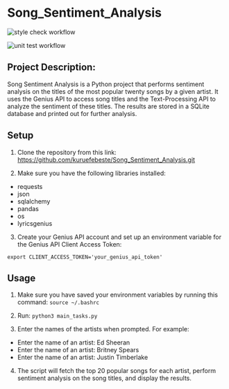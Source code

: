# Song_Sentiment_Analysis

![style check workflow](https://github.com/kuruefebeste/Song_Sentiment_Analysis/actions/workflows/code_check.yaml/badge.svg?event=push)

![unit test workflow](https://github.com/kuruefebeste/Song_Sentiment_Analysis/actions/workflows/unit_test.yaml/badge.svg?event=push)

## Project Description:

Song Sentiment Analysis is a Python project that performs sentiment analysis on the titles of the most popular twenty songs by a given artist. It uses the Genius API to access song titles and the Text-Processing API to analyze the sentiment of these titles. The results are stored in a SQLite database and printed out for further analysis.

## Setup

1. Clone the repository from this link: https://github.com/kuruefebeste/Song_Sentiment_Analysis.git

2. Make sure you have the following libraries installed:
* requests
* json
* sqlalchemy
* pandas
* os
* lyricsgenius

3. Create your Genius API account and set up an environment variable for the Genius API Client Access Token:

```export CLIENT_ACCESS_TOKEN='your_genius_api_token'``` 

## Usage

1. Make sure you have saved your environment variables by running this command:
```source ~/.bashrc```

2. Run:
```python3 main_tasks.py```

3. Enter the names of the artists when prompted. For example:

- Enter the name of an artist: Ed Sheeran
- Enter the name of an artist: Britney Spears
- Enter the name of an artist: Justin Timberlake

4. The script will fetch the top 20 popular songs for each artist, perform sentiment analysis on the song titles, and display the results.



